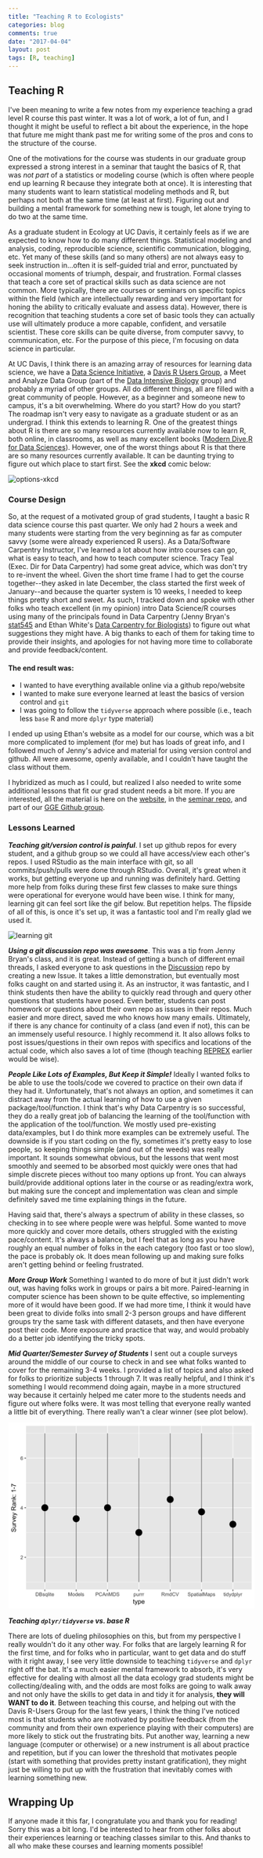 ```yaml
---
title: "Teaching R to Ecologists"
categories: blog
comments: true
date: "2017-04-04"
layout: post
tags: [R, teaching]
---
```


## Teaching R

I've been meaning to write a few notes from my experience teaching a grad level R course this past winter. It was a lot of work, a lot of fun, and I thought it might be useful to reflect a bit about the experience, in the hope that future me might thank past me for writing some of the pros and cons to the structure of the course.

One of the motivations for the course was students in our graduate group expressed a strong interest in a seminar that taught the basics of R, that was *not part* of a statistics or modeling course (which is often where people end up learning R because they integrate both at once). It is interesting that many students want to learn statistical modeling methods and R, but perhaps not both at the same time (at least at first). Figuring out and building a mental framework for something new is tough, let alone trying to do two at the same time.

As a graduate student in Ecology at UC Davis, it certainly feels as if we are expected to know how to do many different things. Statistical modeling and analysis, coding, reproducible science, scientific communication, blogging, etc. Yet many of these skills (and so many others) are not always easy to seek instruction in...often it is self-guided trial and error, punctuated by occasional moments of triumph, despair, and frustration. Formal classes that teach a core set of practical skills such as data science are not common. More typically, there are courses or seminars on specific topics within the field (which are intellectually rewarding and very important for honing the ability to critically evaluate and assess data). However, there is recognition that teaching students a core set of basic tools they can actually use will ultimately produce a more capable, confident, and versatile scientist. These core skills can be quite diverse, from computer savvy, to communication, etc. For the purpose of this piece, I'm focusing on data science in particular.

At UC Davis, I think there is an amazing array of resources for learning data science, we have a [Data Science Initiative](http://dsi.ucdavis.edu/), a [Davis R Users Group](http://d-rug.github.io/), a Meet and Analyze Data Group (part of the [Data Intensive Biology](http://dib-training.readthedocs.io/en/pub/) group) and probably a myriad of other groups. All do different things, all are filled with a great community of people. However, as a beginner and someone new to campus, it's a bit overwhelming. Where do you start? How do you start? The roadmap isn't very easy to navigate as a graduate student or as an undergrad. I think this extends to learning R. One of the greatest things about R is there are so many resources currently available now to learn R, both online, in classrooms, as well as many excellent books ([Modern Dive](https://ismayc.github.io/moderndiver-book/),[R for Data Sciences](http://r4ds.had.co.nz/)). However, one of the worst things about R is that there are so many resources currently available. It can be daunting trying to figure out which place to start first. See the **xkcd** comic below:

![options-xkcd](https://imgs.xkcd.com/comics/freedom.png)

### Course Design
So, at the request of a motivated group of grad students, I taught a basic R data science course this past quarter. We only had 2 hours a week and many students were starting from the very beginning as far as computer savvy (some were already experienced R users). As a Data/Software Carpentry Instructor, I've learned a lot about how intro courses can go, what is easy to teach, and how to teach computer science. Tracy Teal (Exec. Dir for Data Carpentry) had some great advice, which was don't try to re-invent the wheel. Given the short time frame I had to get the course together--they asked in late December, the class started the first week of January--and because the quarter system is 10 weeks, I needed to keep things pretty short and sweet. As such, I tracked down and spoke with other folks who teach excellent (in my opinion) intro Data Science/R courses using many of the principals found in Data Carpentry (Jenny Bryan's [stat545](http://stat545.com/) and Ethan White's [Data Carpentry for Biologists](http://www.datacarpentry.org/semester-biology/)) to figure out what suggestions they might have. A big thanks to each of them for taking time to provide their insights, and apologies for not having more time to collaborate and provide feedback/content.

#### The end result was:
 - I wanted to have everything available online via a github repo/website
 - I wanted to make sure everyone learned at least the basics of version control and `git`
 - I was going to follow the `tidyverse` approach where possible (i.e., teach less `base` R and more `dplyr` type material)

I ended up using Ethan's website as a model for our course, which was a bit more complicated to implement (for me) but has loads of great info, and I followed much of Jenny's advice and material for using version control and github. All were awesome, openly available, and I couldn't have taught the class without them.

I hybridized as much as I could, but realized I also needed to write some additional lessons that fit our grad student needs a bit more. If you are interested, all the material is here on the [website](https://gge-ucd.github.io/wRangling-Ecology/), in the [seminar repo](https://github.com/gge-ucd/wRangling_Seminar), and part of our [GGE Github group](https://github.com/gge-ucd).

### Lessons Learned

**_Teaching git/version control is painful_**. I set up github repos for every student, and a github group so we could all have access/view each other's repos. I used RStudio as the main interface with git, so all commits/push/pulls were done through RStudio. Overall, it's great when it works, but getting everyone up and running was definitely hard. Getting more help from folks during these first few classes to make sure things were operational for everyone would have been wise. I think for many, learning git can feel sort like the gif below. But repetition helps. The flipside of all of this, is once it's set up, it was a fantastic tool and I'm really glad we used it.

![learning git](http://24.media.tumblr.com/tumblr_ma1dh0M1HU1rbw6bto1_500.gif)

**_Using a git discussion repo was awesome_**. This was a tip from Jenny Bryan's class, and it is great. Instead of getting a bunch of different email threads, I asked everyone to ask questions in the [Discussion](https://github.com/gge-ucd/Discussion) repo by creating a new Issue. It takes a little demonstration, but eventually most folks caught on and started using it. As an instructor, it was fantastic, and I think students then have the ability to quickly read through and query other questions that students have posed. Even better, students can post homework or questions about their own repo as issues in their repos. Much easier and more direct, saved me who knows how many emails. Ultimately, if there is any chance for continuity of a class (and even if not), this can be an immensely useful resource. I highly recommend it. It also allows folks to post issues/questions in their own repos with specifics and locations of the actual code, which also saves a lot of time (though teaching [REPREX](http://jennybc.github.io/reprex/) earlier would be wise).

**_People Like Lots of Examples, But Keep it Simple!_** Ideally I wanted folks to be able to use the tools/code we covered to practice on their own data if they had it. Unfortunately, that's not always an option, and sometimes it can distract away from the actual learning of how to use a given package/tool/function. I think that's why Data Carpentry is so successful, they do a really great job of balancing the learning of the tool/function with the application of the tool/function. We mostly used pre-existing data/examples, but I do think more examples can be extremely useful. The downside is if you start coding on the fly, sometimes it's pretty easy to lose people, so keeping things simple (and out of the weeds) was really important. It sounds somewhat obvious, but the lessons that went most smoothly and seemed to be absorbed most quickly were ones that had simple discrete pieces without too many options up front. You can always build/provide additional options later in the course or as reading/extra work, but making sure the concept and implementation was clean and simple definitely saved me time explaining things in the future.

Having said that, there's always a spectrum of ability in these classes, so checking in to see where people were was helpful. Some wanted to move more quickly and cover more details, others struggled with the existing pace/content. It's always a balance, but I feel that as long as you have roughly an equal number of folks in the each category (too fast or too slow), the pace is probably ok. It does mean following up and making sure folks aren't getting behind or feeling frustrated.

**_More Group Work_** Something I wanted to do more of but it just didn't work out, was having folks work in groups or pairs a bit more. Paired-learning in computer science has been shown to be quite effective, so implementing more of it would have been good. If we had more time, I think it would have been great to divide folks into small 2-3 person groups and have different groups try the same task with different datasets, and then have everyone post their code. More exposure and practice that way, and would probably do a better job identifying the tricky spots.

**_Mid Quarter/Semester Survey of Students_** I sent out a couple surveys around the middle of our course to check in and see what folks wanted to cover for the remaining 3-4 weeks. I provided a list of topics and also asked for folks to prioritize subjects 1 through 7. It was really helpful, and I think it's something I would recommend doing again, maybe in a more structured way because it certainly helped me cater more to the students needs and figure out where folks were. It was most telling that everyone really wanted a little bit of everything. There really wan't a clear winner (see plot below).

![survey_plot](/img/googlesurvey_wRangling.png)

**_Teaching `dplyr/tidyverse` vs. base R_**

There are lots of dueling philosophies on this, but from my perspective I really wouldn't do it any other way. For folks that are largely learning R for the first time, and for folks who in particular, want to get data and do stuff with it right away, I see very little downside to teaching `tidyverse` and `dplyr` right off the bat. It's a much easier mental framework to absorb, it's very effective for dealing with almost all the data ecology grad students might be collecting/dealing with, and the odds are most folks are going to walk away and not only have the skills to get data in and tidy it for analysis, **they will WANT to do it**. Between teaching this course, and helping out with the Davis R-Users Group for the last few years, I think the thing I've noticed most is that students who are motivated by positive feedback (from the community and from their own experience playing with their computers) are more likely to stick out the frustrating bits. Put another way, learning a new language (computer or otherwise) or a new instrument is all about practice and repetition, but if you can lower the threshold that motivates people (start with something that provides pretty instant gratification), they might just be willing to put up with the frustration that inevitably comes with learning something new.

## Wrapping Up

If anyone made it this far, I congratulate you and thank you for reading! Sorry this was a bit long. I'd be interested to hear from other folks about their experiences learning or teaching classes similar to this. And thanks to all who make these courses and learning moments possible!
